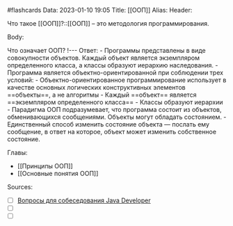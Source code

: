 #flashcards
Data: 2023-01-10 19:05
Title: [[ООП]]
Alias:
Header:

Что такое [[ООП]]?::[[ООП]] – это методология программирования. 
<!--SR:!2023-11-03,10,730-->



Body:


Что означает ООП?
!---
Ответ:
	- Программы представлены в виде совокупности объектов. Каждый объект является экземпляром определенного класса, а классы образуют иерархию наследования.
	- Программа является объектно-ориентированной при соблюдении трех условий:
				- Объектно-ориентированное программирование использует в качестве основных логических конструктивных элементов ==объекты==, а не алгоритмы
				- Каждый ==объект== является ==экземпляром определенного класса==
				- Классы образуют иерархии
	- Парадигма ООП подразумевает, что программа состоит из объектов, обменивающихся сообщениями. Объекты могут обладать состоянием. 
	- Единственный способ изменить состояние объекта — послать ему сообщение, в ответ на которое, объект может изменить собственное состояние.
<!--SR:!2023-11-03,10,630-->





Главы:
- [[Принципы ООП]]
- [[Основные понятия ООП]]


Sources:
- [ ] [Вопросы для собеседования Java Developer](https://github.com/enhorse/java-interview/blob/master/README.md#%D0%9E%D0%9E%D0%9F)
- [ ] []()
- [ ] []()
